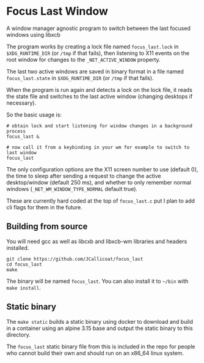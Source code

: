 Focus Last Window
====

A window manager agnostic program to switch between the last focused windows using libxcb

The program works by creating a lock file named `focus_last.lock` in `$XDG_RUNTIME_DIR` (or `/tmp` if that fails), then listening to X11 events on the root window for changes to the `_NET_ACTIVE_WINDOW` property.

The last two active windows are saved in binary format in a file named `focus_last.state` in `$XDG_RUNTIME_DIR` (or `/tmp` if that fails).

When the program is run again and detects a lock on the lock file, it reads the state file and switches to the last active window (changing desktops if necessary).

So the basic usage is:

```
# obtain lock and start listening for window changes in a background process
focus_last &

# now call it from a keybinding in your wm for example to switch to last window
focus_last
```

The only configuration options are the X11 screen number to use (default 0), the time to sleep after sending a request to change the active desktop/window (default 250 ms), and whether to only remember normal windows (`_NET_WM_WINDOW_TYPE_NORMAL` default true).

These are currently hard coded at the top of `focus_last.c` put I plan to add cli flags for them in the future.

Building from source
----

You will need gcc as well as libcxb and libxcb-wm libraries and headers installed. 

```
git clone https://github.com/JCallicoat/focus_last
cd focus_last
make
```

The binary will be named `focus_last`. You can also install it to `~/bin` with `make install`.


Static binary
----

The `make static` builds a static binary using docker to download and build in a container using an alpine 3.15 base and output the static binary to this directory.

The `focus_last` static binary file from this is included in the repo for people who cannot build their own and should run on an x86_64 linux system.

